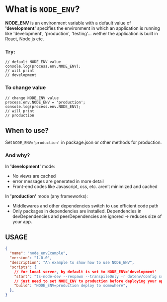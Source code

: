 # What is `NODE_ENV`?

__NODE_ENV__ is an environment variable with a default value of __'development'__ specifies the environment in which an application is running like 'development', 'production', 'testing'... wether the application is built in React, Node.js etc.

### Try:

```JS
// default NODE_ENV value
console.log(process.env.NODE_ENV);
// will print
// development
```

### To change value

```JS
// change NODE_ENV value
process.env.NODE_ENV = 'production';
console.log(process.env.NODE_ENV);
// will print
// production
```

## When to use?
Set `NODE_ENV='production'` in package.json or other methods for production.

### And why?

In __'development'__ mode:
- No views are cached
- error messages are generated in more detail
- Front-end codes like Javascript, css, etc. aren’t minimized and cached

In __'production'__ mode (any frameworks):

- Middlewares and other dependencies switch to use efficient code path
- Only packages in dependencies are installed. Dependencies in devDependencies and peerDependencies are ignored -> reduces size of your app.

## USAGE

```JSON
{
  "name": "node_envExample",
  "version": "1.0.0",
  "description": "An example to show how to use NODE_ENV",
  "scripts": {
    // for local server, by default is set to NODE_ENV='development'
    "start": "ts-node-dev --respawn --transpileOnly -r dotenv/config src/index.ts",
    // just need to set NODE_ENV to production before deploying your app
    "build": "NODE_ENV=production deploy to somewhere",
  },
}
```